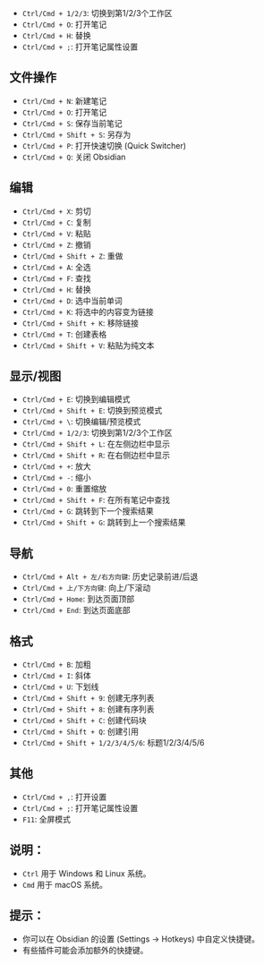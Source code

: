 
*   `Ctrl/Cmd + 1/2/3`: 切换到第1/2/3个工作区
*   `Ctrl/Cmd + O`: 打开笔记
*   `Ctrl/Cmd + H`: 替换
*   `Ctrl/Cmd + ;`: 打开笔记属性设置

## **文件操作**

*   `Ctrl/Cmd + N`: 新建笔记
*   `Ctrl/Cmd + O`: 打开笔记
*   `Ctrl/Cmd + S`: 保存当前笔记
*   `Ctrl/Cmd + Shift + S`: 另存为
*   `Ctrl/Cmd + P`: 打开快速切换 (Quick Switcher)
*   `Ctrl/Cmd + Q`: 关闭 Obsidian

## **编辑**

*   `Ctrl/Cmd + X`: 剪切
*   `Ctrl/Cmd + C`: 复制
*   `Ctrl/Cmd + V`: 粘贴
*   `Ctrl/Cmd + Z`: 撤销
*   `Ctrl/Cmd + Shift + Z`: 重做
*   `Ctrl/Cmd + A`: 全选
*   `Ctrl/Cmd + F`: 查找
*   `Ctrl/Cmd + H`: 替换
*   `Ctrl/Cmd + D`: 选中当前单词
*   `Ctrl/Cmd + K`: 将选中的内容变为链接
*   `Ctrl/Cmd + Shift + K`: 移除链接
*   `Ctrl/Cmd + T`: 创建表格
*   `Ctrl/Cmd + Shift + V`: 粘贴为纯文本

## **显示/视图**

*   `Ctrl/Cmd + E`: 切换到编辑模式
*   `Ctrl/Cmd + Shift + E`: 切换到预览模式
*   `Ctrl/Cmd + \`: 切换编辑/预览模式
*   `Ctrl/Cmd + 1/2/3`: 切换到第1/2/3个工作区
*   `Ctrl/Cmd + Shift + L`: 在左侧边栏中显示
*   `Ctrl/Cmd + Shift + R`: 在右侧边栏中显示
*   `Ctrl/Cmd + +`: 放大
*   `Ctrl/Cmd + -`: 缩小
*   `Ctrl/Cmd + 0`: 重置缩放
*   `Ctrl/Cmd + Shift + F`: 在所有笔记中查找
*   `Ctrl/Cmd + G`: 跳转到下一个搜索结果
*   `Ctrl/Cmd + Shift + G`: 跳转到上一个搜索结果

## **导航**

*   `Ctrl/Cmd + Alt + 左/右方向键`: 历史记录前进/后退
*   `Ctrl/Cmd + 上/下方向键`: 向上/下滚动
*   `Ctrl/Cmd + Home`: 到达页面顶部
*   `Ctrl/Cmd + End`: 到达页面底部

## **格式**

*   `Ctrl/Cmd + B`: 加粗
*   `Ctrl/Cmd + I`: 斜体
*   `Ctrl/Cmd + U`: 下划线
*   `Ctrl/Cmd + Shift + 9`: 创建无序列表
*   `Ctrl/Cmd + Shift + 8`: 创建有序列表
*   `Ctrl/Cmd + Shift + C`: 创建代码块
*   `Ctrl/Cmd + Shift + Q`: 创建引用
*   `Ctrl/Cmd + Shift + 1/2/3/4/5/6`: 标题1/2/3/4/5/6

## **其他**

*   `Ctrl/Cmd + ,`: 打开设置
*   `Ctrl/Cmd + ;`: 打开笔记属性设置
*   `F11`: 全屏模式

## **说明：**

*   `Ctrl` 用于 Windows 和 Linux 系统。
*   `Cmd` 用于 macOS 系统。

## **提示：**

*   你可以在 Obsidian 的设置 (Settings -> Hotkeys) 中自定义快捷键。
*   有些插件可能会添加额外的快捷键。

